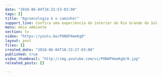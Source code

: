 ```yaml
---
date: "2018-06-04T18:32:53-03:00"
tags: []
title: "Agroecologia é o caminho!"
support_line: Confira uma experiência do interior do Rio Grande do Sul
menu: meio ambiente
section: tv
video: "https://youtu.be/PON8P4meKg0"
layout: post
files: []
created_date: "2018-06-04T18:33:27-03:00"
published: true
video_thumbnail: "http://img.youtube.com/vi/PON8P4meKg0/0.jpg"
releated_posts: []

---
```

